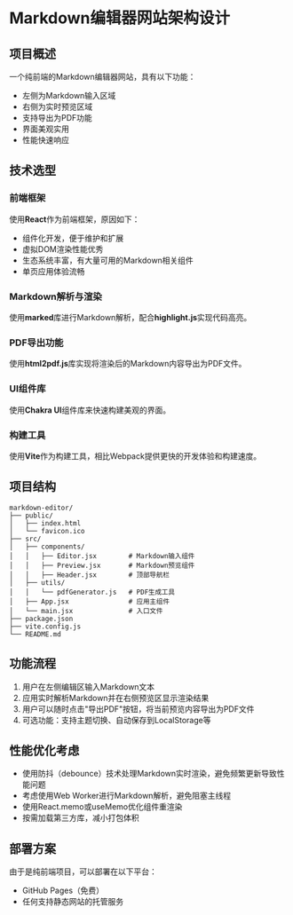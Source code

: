 # Markdown编辑器网站架构设计

## 项目概述
一个纯前端的Markdown编辑器网站，具有以下功能：
- 左侧为Markdown输入区域
- 右侧为实时预览区域
- 支持导出为PDF功能
- 界面美观实用
- 性能快速响应

## 技术选型

### 前端框架
使用**React**作为前端框架，原因如下：
- 组件化开发，便于维护和扩展
- 虚拟DOM渲染性能优秀
- 生态系统丰富，有大量可用的Markdown相关组件
- 单页应用体验流畅

### Markdown解析与渲染
使用**marked**库进行Markdown解析，配合**highlight.js**实现代码高亮。

### PDF导出功能
使用**html2pdf.js**库实现将渲染后的Markdown内容导出为PDF文件。

### UI组件库
使用**Chakra UI**组件库来快速构建美观的界面。

### 构建工具
使用**Vite**作为构建工具，相比Webpack提供更快的开发体验和构建速度。

## 项目结构
```
markdown-editor/
├── public/
│   ├── index.html
│   └── favicon.ico
├── src/
│   ├── components/
│   │   ├── Editor.jsx        # Markdown输入组件
│   │   ├── Preview.jsx       # Markdown预览组件
│   │   ├── Header.jsx        # 顶部导航栏
│   ├── utils/
│   │   └── pdfGenerator.js   # PDF生成工具
│   ├── App.jsx               # 应用主组件
│   └── main.jsx              # 入口文件
├── package.json
├── vite.config.js
└── README.md
```

## 功能流程
1. 用户在左侧编辑区输入Markdown文本
2. 应用实时解析Markdown并在右侧预览区显示渲染结果
3. 用户可以随时点击"导出PDF"按钮，将当前预览内容导出为PDF文件
4. 可选功能：支持主题切换、自动保存到LocalStorage等

## 性能优化考虑
- 使用防抖（debounce）技术处理Markdown实时渲染，避免频繁更新导致性能问题
- 考虑使用Web Worker进行Markdown解析，避免阻塞主线程
- 使用React.memo或useMemo优化组件重渲染
- 按需加载第三方库，减小打包体积

## 部署方案
由于是纯前端项目，可以部署在以下平台：
- GitHub Pages（免费）
- 任何支持静态网站的托管服务